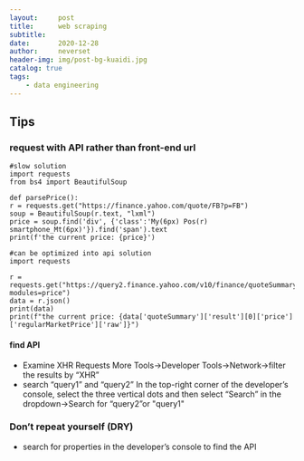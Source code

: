```yaml
---
layout:     post
title:      web scraping
subtitle:   
date:       2020-12-28
author:     neverset
header-img: img/post-bg-kuaidi.jpg
catalog: true
tags:
    - data engineering
---
```



## Tips
### request with API rather than front-end url

    #slow solution
    import requests
    from bs4 import BeautifulSoup

    def parsePrice():
    r = requests.get("https://finance.yahoo.com/quote/FB?p=FB")
    soup = BeautifulSoup(r.text, "lxml")
    price = soup.find('div', {'class':'My(6px) Pos(r) smartphone_Mt(6px)'}).find('span').text
    print(f'the current price: {price}')

    #can be optimized into api solution
    import requests

    r = requests.get("https://query2.finance.yahoo.com/v10/finance/quoteSummary/FB?modules=price")
    data = r.json()
    print(data)
    print(f"the current price: {data['quoteSummary']['result'][0]['price']['regularMarketPrice']['raw']}")

#### find API
* Examine XHR Requests
 More Tools->Developer Tools->Network->filter the results by “XHR”
* search “query1” and “query2”
In the top-right corner of the developer’s console, select the three vertical dots and then select “Search” in the dropdown->Search for “query2”or "query1"

### Don’t repeat yourself (DRY)
* search for properties in the developer’s console to find the API

